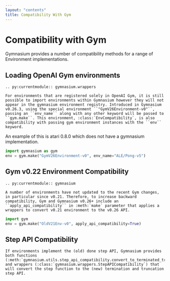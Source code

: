 ```yaml
---
layout: "contents"
title: Compatibility With Gym
---
```


# Compatibility with Gym

Gymnasium provides a number of compatibility methods for a range of Environment implementations. 

## Loading OpenAI Gym environments

```{eval-rst}
.. py:currentmodule:: gymnasium.wrappers

For environments that are registered solely in OpenAI Gym, it is still possible to import environments within Gymnasium however they will not appear in the gymnasium environment registry. Introduced in Gymnasium v0.26.3, using the special environment ``"GymV26Environment-v0"``, passing an ``env_name`` along with any other keyword will be passed to ``gym.make``. This environment, :class:`EnvCompatibility`, is also compatibility with passing gym environment instances with the ``env`` keyword. 
```

An example of this is atari 0.8.0 which does not have a gymnasium implementation. 
```python
import gymnasium as gym
env = gym.make("GymV26Environment-v0", env_name="ALE/Pong-v5")
```

## Gym v0.22 Environment Compatibility

```{eval-rst}
.. py:currentmodule:: gymnasium

A number of environments have not updated to the recent Gym changes, in particular since v0.21. Therefore, to increase backward compatibility, Gym and Gymnasium v0.26+ include an ``apply_api_compatibility`` in :meth:`make` parameter that applies a wrappers to convert v0.21 environment to the v0.26 API.
```

```python
import gym
env = gym.make("OldV21Env-v0", apply_api_compatibility=True)
```

## Step API Compatibility 

```{eval-rst}
If environments implement the (old) done step API, Gymnasium provides both functions (:meth:`gymnasium.utils.step_api_compatibility.convert_to_terminated_truncated_step_api`) and wrappers (:class:`gymnasium.wrappers.StepAPICompatibility`) that will convert the step function to the (new) termination and truncation step API. 
```
